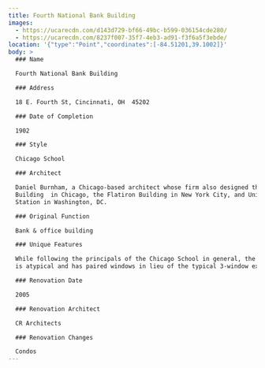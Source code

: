 ```yaml
---
title: Fourth National Bank Building
images:
  - https://ucarecdn.com/d143d729-bf66-49bc-b599-036154cde280/
  - https://ucarecdn.com/8237f007-35f7-4eb3-ad91-f3f6a5f3ebde/
location: '{"type":"Point","coordinates":[-84.51201,39.1002]}'
body: >
  ### Name

  Fourth National Bank Building

  ### Address

  18 E. Fourth St, Cincinnati, OH  45202

  ### Date of Completion

  1902

  ### Style

  Chicago School

  ### Architect

  Daniel Burnham, a Chicago-based architect whose firm also designed the Rookery
  Building  in Chicago, the Flatiron Building in New York City, and Union
  Station in Washington, DC.

  ### Original Function

  Bank & office building

  ### Unique Features

  While following the principals of the Chicago School in general, the building
  is atypical and has paired windows in lieu of the typical 3-window expression.

  ### Renovation Date

  2005

  ### Renovation Architect

  CR Architects

  ### Renovation Changes

  Condos
---
```

